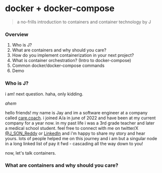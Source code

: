 # docker + docker-compose
> a no-frills introduction to containers and container technology by J

### Overview
1. Who is J?
2. What are containers and why should you care?
3. How do you implement containerization in your next project?
4. What is container orchestration? (Intro to docker-compose)
5. Common docker/docker-compose commands
6. Demo

### Who is J?
i am! next question. haha, only kidding.

*ahem*

hello friends! my name is Jay and im a software engineer at a company
called [care.coach](https://care.coach). i joined A/a in june of 2022 and have
been at my current company for a year now. in my past life i was a 3rd grade
teacher and later a medical school student. feel free to connect with me on
twitter/X [@J_SON_Reddy](https://twitter.com/J_SON_Reddy) or
[LinkedIn](https://www.linkedin.com/in/jay-reddy-69538b240/) and i'm happy to
share my story and hear yours. lots of people helped me on this journey and
i am but a singular node in a long linked list of pay it fwd - cascading all
the way down to you!

now, let's talk containers.

### What are containers and why should you care?
